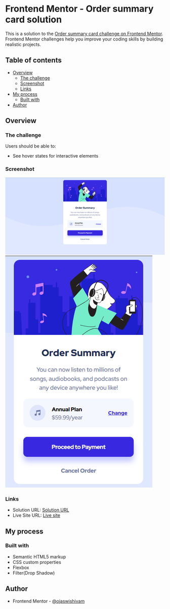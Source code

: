 # Frontend Mentor - Order summary card solution

This is a solution to the [Order summary card challenge on Frontend Mentor](https://www.frontendmentor.io/challenges/order-summary-component-QlPmajDUj). Frontend Mentor challenges help you improve your coding skills by building realistic projects. 

## Table of contents

- [Overview](#overview)
  - [The challenge](#the-challenge)
  - [Screenshot](#screenshot)
  - [Links](#links)
- [My process](#my-process)
  - [Built with](#built-with)
- [Author](#author)


## Overview

### The challenge

Users should be able to:

- See hover states for interactive elements

### Screenshot

![](./Screenshot1.png)
![](./Screenshot2.png)


### Links

- Solution URL: [Solution URL](https://github.com/ojaswishivam/order-summary#author)
- Live Site URL: [Live site](https://ojaswishivam.github.io/order-summary/)

## My process

### Built with

- Semantic HTML5 markup
- CSS custom properties
- Flexbox
- Filter(Drop Shadow)

## Author

- Frontend Mentor - [@ojaswishivam](https://www.frontendmentor.io/profile/ojaswishivam)

